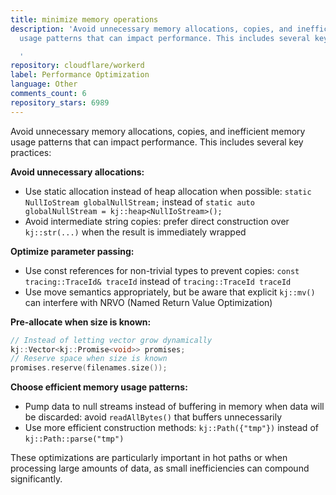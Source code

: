 ```yaml
---
title: minimize memory operations
description: 'Avoid unnecessary memory allocations, copies, and inefficient memory
  usage patterns that can impact performance. This includes several key practices:

  '
repository: cloudflare/workerd
label: Performance Optimization
language: Other
comments_count: 6
repository_stars: 6989
---
```


Avoid unnecessary memory allocations, copies, and inefficient memory usage patterns that can impact performance. This includes several key practices:

**Avoid unnecessary allocations:**
- Use static allocation instead of heap allocation when possible: `static NullIoStream globalNullStream;` instead of `static auto globalNullStream = kj::heap<NullIoStream>();`
- Avoid intermediate string copies: prefer direct construction over `kj::str(...)` when the result is immediately wrapped

**Optimize parameter passing:**
- Use const references for non-trivial types to prevent copies: `const tracing::TraceId& traceId` instead of `tracing::TraceId traceId`
- Use move semantics appropriately, but be aware that explicit `kj::mv()` can interfere with NRVO (Named Return Value Optimization)

**Pre-allocate when size is known:**
```cpp
// Instead of letting vector grow dynamically
kj::Vector<kj::Promise<void>> promises;
// Reserve space when size is known
promises.reserve(filenames.size());
```

**Choose efficient memory usage patterns:**
- Pump data to null streams instead of buffering in memory when data will be discarded: avoid `readAllBytes()` that buffers unnecessarily
- Use more efficient construction methods: `kj::Path({"tmp"})` instead of `kj::Path::parse("tmp")`

These optimizations are particularly important in hot paths or when processing large amounts of data, as small inefficiencies can compound significantly.